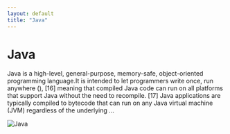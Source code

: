 ```yaml
---
layout: default
title: "Java"
---
```


# Java

Java is a high-level, general-purpose, memory-safe, object-oriented programming language.It is intended to let programmers write once, run anywhere (), [16] meaning that compiled Java code can run on all platforms that support Java without the need to recompile. [17] Java applications are typically compiled to bytecode that can run on any Java virtual machine (JVM) regardless of the underlying ...

![Java](https://www.tiobe.com/wp-content/themes/tiobe/tiobe-index/images/Java.png)
